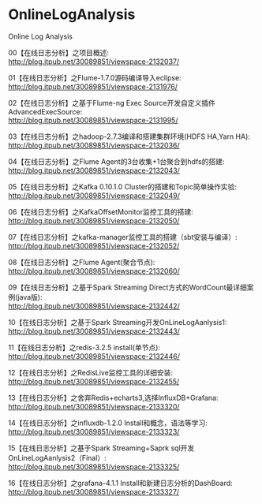 # OnlineLogAnalysis
Online Log Analysis

00【在线日志分析】之项目概述:    
http://blog.itpub.net/30089851/viewspace-2132037/

01【在线日志分析】之Flume-1.7.0源码编译导入eclipse:    
http://blog.itpub.net/30089851/viewspace-2131976/

02【在线日志分析】之基于Flume-ng Exec Source开发自定义插件AdvancedExecSource:       
http://blog.itpub.net/30089851/viewspace-2131995/

03【在线日志分析】之hadoop-2.7.3编译和搭建集群环境(HDFS HA,Yarn HA):
http://blog.itpub.net/30089851/viewspace-2132036/

04【在线日志分析】之Flume Agent的3台收集+1台聚合到hdfs的搭建:  
http://blog.itpub.net/30089851/viewspace-2132043/

05【在线日志分析】之Kafka 0.10.1.0 Cluster的搭建和Topic简单操作实验:   
http://blog.itpub.net/30089851/viewspace-2132049/

06【在线日志分析】之KafkaOffsetMonitor监控工具的搭建:    
http://blog.itpub.net/30089851/viewspace-2132050/

07【在线日志分析】之kafka-manager监控工具的搭建（sbt安装与编译）:	 
http://blog.itpub.net/30089851/viewspace-2132052/

08【在线日志分析】之Flume Agent(聚合节点):          
http://blog.itpub.net/30089851/viewspace-2132060/

09【在线日志分析】之基于Spark Streaming Direct方式的WordCount最详细案例(java版):	 
http://blog.itpub.net/30089851/viewspace-2132442/

10【在线日志分析】之基于Spark Streaming开发OnLineLogAanlysis1:     
http://blog.itpub.net/30089851/viewspace-2132443/

11【在线日志分析】之redis-3.2.5 install(单节点):      
http://blog.itpub.net/30089851/viewspace-2132446/

12【在线日志分析】之RedisLive监控工具的详细安装:        
http://blog.itpub.net/30089851/viewspace-2132455/

13【在线日志分析】之舍弃Redis+echarts3,选择InfluxDB+Grafana:      
http://blog.itpub.net/30089851/viewspace-2133320/

14【在线日志分析】之influxdb-1.2.0 Install和概念，语法等学习:     
http://blog.itpub.net/30089851/viewspace-2133323/

15【在线日志分析】之基于Spark Streaming+Saprk sql开发OnLineLogAanlysis2（Final）:	 
http://blog.itpub.net/30089851/viewspace-2133325/

16【在线日志分析】之grafana-4.1.1 Install和新建日志分析的DashBoard:       
http://blog.itpub.net/30089851/viewspace-2133327/

